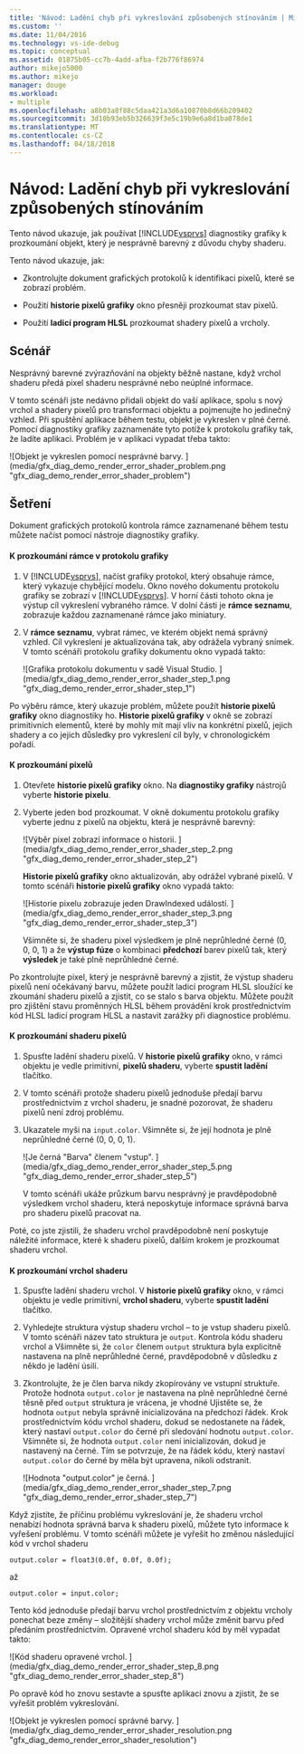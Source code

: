 ```yaml
---
title: 'Návod: Ladění chyb při vykreslování způsobených stínováním | Microsoft Docs'
ms.custom: ''
ms.date: 11/04/2016
ms.technology: vs-ide-debug
ms.topic: conceptual
ms.assetid: 01875b05-cc7b-4add-afba-f2b776f86974
author: mikejo5000
ms.author: mikejo
manager: douge
ms.workload:
- multiple
ms.openlocfilehash: a8b03a8f88c5daa421a3d6a10870b8d66b209402
ms.sourcegitcommit: 3d10b93eb5b326639f3e5c19b9e6a8d1ba078de1
ms.translationtype: MT
ms.contentlocale: cs-CZ
ms.lasthandoff: 04/18/2018
---
```

# <a name="walkthrough-debugging-rendering-errors-due-to-shading"></a>Návod: Ladění chyb při vykreslování způsobených stínováním
Tento návod ukazuje, jak používat [!INCLUDE[vsprvs](../../code-quality/includes/vsprvs_md.md)] diagnostiky grafiky k prozkoumání objekt, který je nesprávně barevný z důvodu chyby shaderu.  
  
 Tento návod ukazuje, jak:  
  
-   Zkontrolujte dokument grafických protokolů k identifikaci pixelů, které se zobrazí problém.  
  
-   Použití **historie pixelů grafiky** okno přesněji prozkoumat stav pixelů.  
  
-   Použití **ladicí program HLSL** prozkoumat shadery pixelů a vrcholy.  
  
## <a name="scenario"></a>Scénář  
 Nesprávný barevné zvýrazňování na objekty běžně nastane, když vrchol shaderu předá pixel shaderu nesprávné nebo neúplné informace.  
  
 V tomto scénáři jste nedávno přidali objekt do vaší aplikace, spolu s nový vrchol a shadery pixelů pro transformaci objektu a pojmenujte ho jedinečný vzhled. Při spuštění aplikace během testu, objekt je vykreslen v plné černé. Pomocí diagnostiky grafiky zaznamenáte tyto potíže k protokolu grafiky tak, že ladíte aplikaci. Problém je v aplikaci vypadat třeba takto:  
  
 ![Objekt je vykreslen pomocí nesprávné barvy. ] (media/gfx_diag_demo_render_error_shader_problem.png "gfx_diag_demo_render_error_shader_problem")  
  
## <a name="investigation"></a>Šetření  
 Dokument grafických protokolů kontrola rámce zaznamenané během testu můžete načíst pomocí nástroje diagnostiky grafiky.  
  
#### <a name="to-examine-a-frame-in-a-graphics-log"></a>K prozkoumání rámce v protokolu grafiky  
  
1.  V [!INCLUDE[vsprvs](../../code-quality/includes/vsprvs_md.md)], načíst grafiky protokol, který obsahuje rámce, který vykazuje chybějící modelu. Okno nového dokumentu protokolu grafiky se zobrazí v [!INCLUDE[vsprvs](../../code-quality/includes/vsprvs_md.md)]. V horní části tohoto okna je výstup cíl vykreslení vybraného rámce. V dolní části je **rámce seznamu**, zobrazuje každou zaznamenané rámce jako miniatury.  
  
2.  V **rámce seznamu**, vybrat rámec, ve kterém objekt nemá správný vzhled. Cíl vykreslení je aktualizována tak, aby odrážela vybraný snímek. V tomto scénáři protokolu grafiky dokumentu okno vypadá takto:  
  
     ![Grafika protokolu dokumentu v sadě Visual Studio. ] (media/gfx_diag_demo_render_error_shader_step_1.png "gfx_diag_demo_render_error_shader_step_1")  
  
 Po výběru rámce, který ukazuje problém, můžete použít **historie pixelů grafiky** okno diagnostiky ho. **Historie pixelů grafiky** v okně se zobrazí primitivních elementů, které by mohly mít mají vliv na konkrétní pixelů, jejich shadery a co jejich důsledky pro vykreslení cíl byly, v chronologickém pořadí.  
  
#### <a name="to-examine-a-pixel"></a>K prozkoumání pixelů  
  
1.  Otevřete **historie pixelů grafiky** okno. Na **diagnostiky grafiky** nástrojů vyberte **historie pixelu**.  
  
2.  Vyberte jeden bod prozkoumat. V okně dokumentu protokolu grafiky vyberte jednu z pixelů na objektu, která je nesprávně barevný:  
  
     ![Výběr pixel zobrazí informace o historii. ] (media/gfx_diag_demo_render_error_shader_step_2.png "gfx_diag_demo_render_error_shader_step_2")  
  
     **Historie pixelů grafiky** okno aktualizován, aby odrážel vybrané pixelů. V tomto scénáři **historie pixelů grafiky** okno vypadá takto:  
  
     ![Historie pixelu zobrazuje jeden DrawIndexed událostí. ] (media/gfx_diag_demo_render_error_shader_step_3.png "gfx_diag_demo_render_error_shader_step_3")  
  
     Všimněte si, že shaderu pixel výsledkem je plně neprůhledné černé (0, 0, 0, 1) a že **výstup fúze** o kombinaci **předchozí** barev pixelů tak, který **výsledek** je také plně neprůhledné černé.  
  
 Po zkontrolujte pixel, který je nesprávně barevný a zjistit, že výstup shaderu pixelů není očekávaný barvu, můžete použít ladicí program HLSL sloužící ke zkoumání shaderu pixelů a zjistit, co se stalo s barva objektu. Můžete použít pro zjištění stavu proměnných HLSL během provádění krok prostřednictvím kód HLSL ladicí program HLSL a nastavit zarážky při diagnostice problému.  
  
#### <a name="to-examine-the-pixel-shader"></a>K prozkoumání shaderu pixelů  
  
1.  Spusťte ladění shaderu pixelů. V **historie pixelů grafiky** okno, v rámci objektu je vedle primitivní, **pixelů shaderu**, vyberte **spustit ladění** tlačítko.  
  
2.  V tomto scénáři protože shaderu pixelů jednoduše předají barvu prostřednictvím z vrchol shaderu, je snadné pozorovat, že shaderu pixelů není zdroj problému.  
  
3.  Ukazatele myši na `input.color`. Všimněte si, že její hodnota je plně neprůhledné černé (0, 0, 0, 1).  
  
     ![Je černá "Barva" členem "vstup". ] (media/gfx_diag_demo_render_error_shader_step_5.png "gfx_diag_demo_render_error_shader_step_5")  
  
     V tomto scénáři ukáže průzkum barvu nesprávný je pravděpodobně výsledkem vrchol shaderu, která neposkytuje informace správná barva pro shaderu pixelů pracovat na.  
  
 Poté, co jste zjistili, že shaderu vrchol pravděpodobně není poskytuje náležité informace, které k shaderu pixelů, dalším krokem je prozkoumat shaderu vrchol.  
  
#### <a name="to-examine-the-vertex-shader"></a>K prozkoumání vrchol shaderu  
  
1.  Spusťte ladění shaderu vrchol. V **historie pixelů grafiky** okno, v rámci objektu je vedle primitivní, **vrchol shaderu**, vyberte **spustit ladění** tlačítko.  
  
2.  Vyhledejte struktura výstup shaderu vrchol – to je vstup shaderu pixelů. V tomto scénáři název tato struktura je `output`. Kontrola kódu shaderu vrchol a Všimněte si, že `color` členem `output` struktura byla explicitně nastavena na plně neprůhledné černé, pravděpodobně v důsledku z někdo je ladění úsilí.  
  
3.  Zkontrolujte, že je člen barva nikdy zkopírovány ve vstupní struktuře. Protože hodnota `output.color` je nastavena na plně neprůhledné černé těsně před `output` struktura je vrácena, je vhodné Ujistěte se, že hodnota `output` nebyla správně inicializována na předchozí řádek. Krok prostřednictvím kódu vrchol shaderu, dokud se nedostanete na řádek, který nastaví `output.color` do černé při sledování hodnotu `output.color`. Všimněte si, že hodnota `output.color` není inicializován, dokud je nastavený na černé. Tím se potvrzuje, že na řádek kódu, který nastaví `output.color` do černé by měla být upravena, nikoli odstranit.  
  
     ![Hodnota "output.color" je černá. ] (media/gfx_diag_demo_render_error_shader_step_7.png "gfx_diag_demo_render_error_shader_step_7")  
  
 Když zjistíte, že příčinu problému vykreslování je, že shaderu vrchol nenabízí hodnota správná barva k shaderu pixelů, můžete tyto informace k vyřešení problému. V tomto scénáři můžete je vyřešit ho změnou následující kód v vrchol shaderu  
  
```  
output.color = float3(0.0f, 0.0f, 0.0f);  
```  
  
 až  
  
```hlsl  
output.color = input.color;  
```  
  
 Tento kód jednoduše předají barvu vrchol prostřednictvím z objektu vrcholy ponechat beze změny – složitější shadery vrchol může změnit barvu před předáním prostřednictvím. Opravené vrchol shaderu kód by měl vypadat takto:  
  
 ![Kód shaderu opravené vrchol. ] (media/gfx_diag_demo_render_error_shader_step_8.png "gfx_diag_demo_render_error_shader_step_8")  
  
 Po opravě kód ho znovu sestavte a spusťte aplikaci znovu a zjistit, že se vyřešit problém vykreslování.  
  
 ![Objekt je vykreslen pomocí správné barvy. ] (media/gfx_diag_demo_render_error_shader_resolution.png "gfx_diag_demo_render_error_shader_resolution")